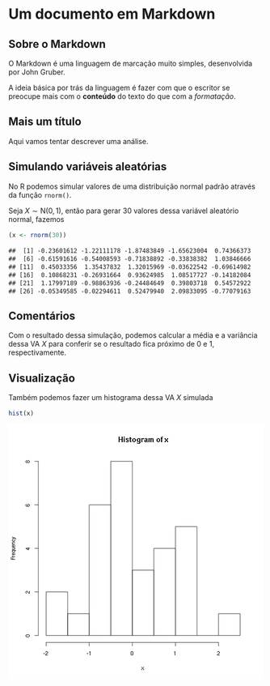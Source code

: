 # Um documento em Markdown

## Sobre o Markdown

O Markdown é uma linguagem de marcação muito simples, desenvolvida por
John Gruber.

A ideia básica por trás da linguagem é fazer com que o escritor se
preocupe mais com o **conteúdo** do texto do que com a *formatação*.

## Mais um título

Aqui vamos tentar descrever uma análise.

## Simulando variáveis aleatórias

No R podemos simular valores de uma distribuição normal padrão através
da função `rnorm()`.

Seja $X \sim \text{N}(0,1)$, então para gerar 30 valores dessa variável
aleatório normal, fazemos


```r
(x <- rnorm(30))
```

```
##  [1] -0.23601612 -1.22111178 -1.87483849 -1.65623004  0.74366373
##  [6] -0.61591616 -0.54008593 -0.71838892 -0.33838382  1.03846666
## [11]  0.45033356  1.35437832  1.32015969 -0.03622542 -0.69614982
## [16]  0.10868231 -0.26931664  0.93624985  1.08517727 -0.14182084
## [21]  1.17997189 -0.98863936 -0.24484649  0.39803718  0.54572922
## [26] -0.05349585 -0.02294611  0.52479940  2.09833095 -0.77079163
```

## Comentários

Com o resultado dessa simulação, podemos calcular a média e a variância
dessa VA $X$ para conferir se o resultado fica próximo de 0 e 1,
respectivamente.

## Visualização

Também podemos fazer um histograma dessa VA $X$ simulada


```r
hist(x)
```

![plot of chunk unnamed-chunk-2](figure/unnamed-chunk-2-1.png) 

